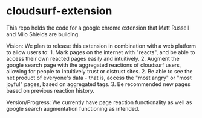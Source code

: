 # cloudsurf-extension

This repo holds the code for a google chrome extension that Matt Russell and Milo Shields are building.

Vision: We plan to release this extension in combination with a web platform to allow users to:
          1. Mark pages on the internet with "reacts", and be able to access their own reacted pages easily and intuitively.
          2. Augment the google search page with the aggregated reactions of
          cloudsurf users, allowing for people to intuitively trust or distrust sites.
          2. Be able to see the net product of everyone's data - that is, access the "most angry" or "most joyful" pages, based on aggregated tags.
          3. Be recommended new pages based on previous reaction history.

Version/Progress:
  We currently have page reaction functionality as well as google search augmentation
  functioning as intended.
